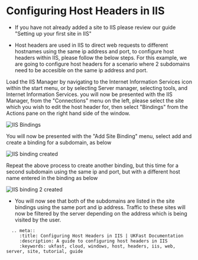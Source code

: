 # Configuring Host Headers in IIS
* If you have not already added a site to IIS please review our guide "Setting up your first site in IIS"

* Host headers are used in IIS to direct web requests to different hostnames using the same ip address and port, to configure host headers within IIS, please follow the below steps.
  For this example, we are going to configure host headers for a scenario where 2 subdomains need to be accesible on the same ip address and port.

Load the IIS Manager by navigating to the Internet Information Services icon within the start menu, or by selecting Server manager, selecting tools, and Internet Information Services. you will now be presented with the IIS Manager, from the "Connections" menu on the left, please select the site which you wish to edit the host header for, then select "Bindings" from the Actions pane on the right hand side of the window.

![IIS Bindings](files/hostheaders/iisbindings.PNG)

You will now be presented with the "Add Site Binding" menu, select add and create a binding for a subdomain, as below

![IIS binding created](files/hostheaders/ipandportbinding.PNG)

Repeat the above process to create another binding, but this time for a second subdomain using the same ip and port, but with a different host name entered in the binding as below

![IIS binding 2 created](files/hostheaders/twositessameip.PNG)

* You will now see that both of the subdomains are listed in the site bindings using the same port and ip address. Traffic to these sites will now be filtered by the server depending on the address which is being visited by the user.


```eval_rst
  .. meta::
     :title: Configuring Host Headers in IIS | UKFast Documentation
     :description: A guide to configuring host headers in IIS
     :keywords: ukfast, cloud, windows, host, headers, iis, web, server, site, tutorial, guide
